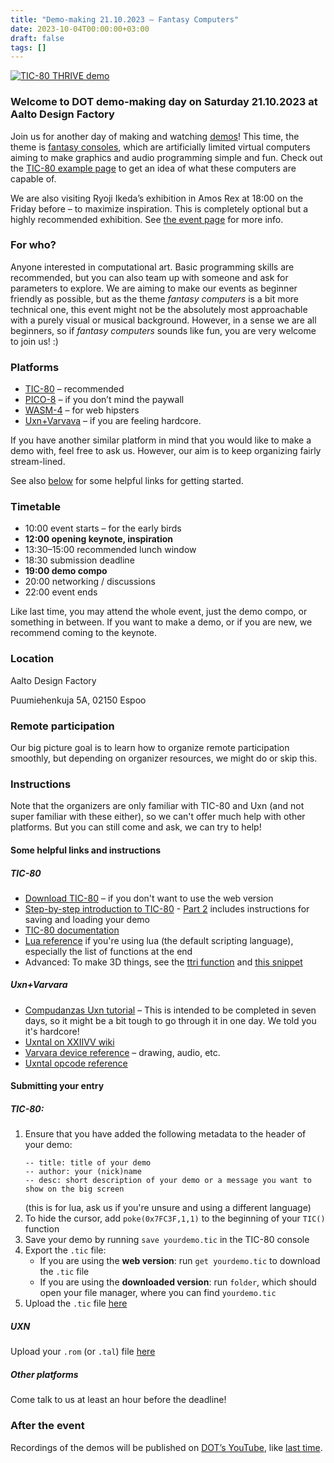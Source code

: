 ```yaml
---
title: "Demo-making 21.10.2023 – Fantasy Computers"
date: 2023-10-04T00:00:00+03:00
draft: false
tags: []
---
```


[![TIC-80 THRIVE demo](/images/tic-80-thrive.png)](https://tic80.com/play?cart=2807)

### Welcome to DOT demo-making day on Saturday 21.10.2023 at Aalto Design Factory

Join us for another day of making and watching [demos](https://en.wikipedia.org/wiki/Demoscene)! This time, the theme is [fantasy consoles](https://en.wikipedia.org/wiki/Fantasy_video_game_console), which are artificially limited virtual computers aiming to make graphics and audio programming simple and fun. Check out the [TIC-80 example page](http://tic80.com/play?cat=5) to get an idea of what these computers are capable of.

We are also visiting Ryoji Ikeda’s exhibition in Amos Rex at 18:00 on the Friday before – to maximize inspiration. This is completely optional but a highly recommended exhibition. See [the event page](/news/ikeda-20.10.2023/) for more info.

### For who?
Anyone interested in computational art. Basic programming skills are recommended, but you can also team up with someone and ask for parameters to explore. We are aiming to make our events as beginner friendly as possible, but as the theme *fantasy computers* is a bit more technical one, this event might not be the absolutely most approachable with a purely visual or musical background. However, in a sense we are all beginners, so if *fantasy computers* sounds like fun, you are very welcome to join us! :)

### Platforms

- [TIC-80](https://tic80.com) – recommended
- [PICO-8](https://www.lexaloffle.com/pico-8.php) – if you don’t mind the paywall
- [WASM-4](https://wasm4.org/) – for web hipsters
- [Uxn+Varvava](https://100r.co/site/uxn.html) – if you are feeling hardcore.

If you have another similar platform in mind that you would like to make a demo with, feel free to ask us. However, our aim is to keep organizing fairly stream-lined.

See also [below](#some-helpful-links-and-instructions) for some helpful links for getting started.

### Timetable
- 10:00 event starts – for the early birds
- **12:00 opening keynote, inspiration**
- 13:30–15:00 recommended lunch window
- 18:30 submission deadline
- **19:00 demo compo**
- 20:00 networking / discussions
- 22:00 event ends

Like last time, you may attend the whole event, just the demo compo, or something in between. If you want to make a demo, or if you are new, we recommend coming to the keynote.

### Location
Aalto Design Factory

Puumiehenkuja 5A, 02150 Espoo

### Remote participation
Our big picture goal is to learn how to organize remote participation smoothly, but depending on organizer resources, we might do or skip this.

### Instructions

Note that the organizers are only familiar with TIC-80 and Uxn (and not super familiar with these either), so we can't offer much help with other platforms. But you can still come and ask, we can try to help!

#### Some helpful links and instructions

##### TIC-80

- [Download TIC-80](https://github.com/nesbox/TIC-80/releases) – if you don't want to use the web version
- [Step-by-step introduction to TIC-80](https://github.com/nesbox/TIC-80/wiki/A-step-by-step-introduction-to-TIC-80,-Part-1---The-Default-Cart) - [Part 2](https://github.com/nesbox/TIC-80/wiki/A-step-by-step-introduction-to-TIC-80,-Part-2---Workflow) includes instructions for saving and loading your demo
- [TIC-80 documentation](https://github.com/nesbox/TIC-80/wiki)
- [Lua reference](https://www.lua.org/manual/5.4/) if you're using lua (the default scripting language), especially the list of functions at the end
- Advanced: To make 3D things, see the [ttri function](https://github.com/nesbox/TIC-80/wiki/ttri) and [this snippet](https://github.com/nesbox/TIC-80/wiki/Code-examples-and-snippets#ttri-xyz-rotation)

##### Uxn+Varvara
- [Compudanzas Uxn tutorial](https://compudanzas.net/uxn_tutorial.html) – This is intended to be completed in seven days, so it might be a bit tough to go through it in one day. We told you it's hardcore!
- [Uxntal on XXIIVV wiki](https://wiki.xxiivv.com/site/uxntal.html)
- [Varvara device reference](https://wiki.xxiivv.com/site/varvara.html) – drawing, audio, etc.
- [Uxntal opcode reference](https://wiki.xxiivv.com/site/uxntal_reference.html)

#### Submitting your entry

##### TIC-80:
1. Ensure that you have added the following metadata to the header of your demo:
    ```
    -- title: title of your demo
    -- author: your (nick)name
    -- desc: short description of your demo or a message you want to show on the big screen
    ```
    (this is for lua, ask us if you're unsure and using a different language)
1. To hide the cursor, add `poke(0x7FC3F,1,1)` to the beginning of your `TIC()` function
1. Save your demo by running `save yourdemo.tic` in the TIC-80 console
1. Export the `.tic` file:
    - If you are using the **web version**: run `get yourdemo.tic` to download the `.tic` file
    - If you are using the **downloaded version**: run `folder`, which should open your file manager, where you can find `yourdemo.tic`
1. Upload the `.tic` file [here](https://party.dot-ry.fi)

##### UXN

Upload your `.rom` (or `.tal`) file [here](https://party.dot-ry.fi)

##### Other platforms

Come talk to us at least an hour before the deadline!

### After the event
Recordings of the demos will be published on [DOT’s YouTube](https://www.youtube.com/@TheDOTry), like [last time](https://www.youtube.com/watch?v=xv6Z9RkWEK4&list=PLmRDkQf8W1WEaT5I-F3BpZ46czsg0L_sY).
